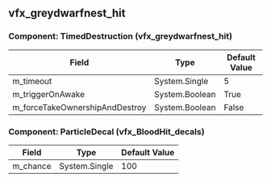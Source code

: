 ## vfx_greydwarfnest_hit

### Component: TimedDestruction (vfx_greydwarfnest_hit)

|Field|Type|Default Value|
|---|---|---|
|m_timeout|System.Single|5|
|m_triggerOnAwake|System.Boolean|True|
|m_forceTakeOwnershipAndDestroy|System.Boolean|False|

### Component: ParticleDecal (vfx_BloodHit_decals)

|Field|Type|Default Value|
|---|---|---|
|m_chance|System.Single|100|


